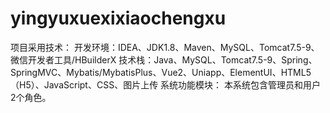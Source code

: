 # yingyuxuexixiaochengxu
项目采用技术： 开发环境：IDEA、JDK1.8、Maven、MySQL、Tomcat7.5-9、微信开发者工具/HBuilderX 技术栈：Java、MySQL、Tomcat7.5-9、Spring、SpringMVC、Mybatis/MybatisPlus、Vue2、Uniapp、ElementUI、HTML5（H5）、JavaScript、CSS、图片上传  系统功能模块： 本系统包含管理员和用户2个角色。
